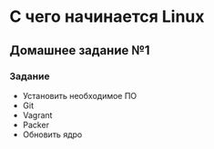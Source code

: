 # **С чего начинается Linux**
## Домашнее задание №1

### Задание

- Установить необходимое ПО
 - Git
 - Vagrant
 - Packer
- Обновить ядро



